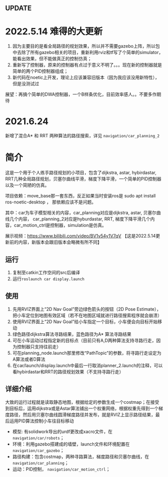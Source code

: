 ## UPDATE

# 2022.5.14 难得的大更新

1. 因为主要目的是看全局路径的规划效果，所以并不需要gazebo上阵，所以包中去除了所有gazebo相关的项目，重新利用rviz和tf写了个简单的simulator，能看出效果，但不能做真正的控制仿真；
2. 重新写了控制器，原来的控制器有点过于意义不明了。。。现在新的控制器就是简单的两个PID控制器组成；
3. 新代码在noetic上开发，理论上应该兼容旧版本（因为我应该没用新特性），但是没测试过

展望：再搞个简单的DWA控制器，一个B样条优化，目前效率感人。。不要多作期待

# 2021.6.24

新增了混合A* 和 RRT 两种算法的路径搜索，详见 `navigation/car_planning_2`


# 简介
这是一个用于个人练手路径规划的小项目，包含了dijkstra, astar, hybirdastar, RRT几种全局路径规划，贝塞尔曲线平滑，梯度下降平滑，一个简单的PID控制器以及一个简陋的仿真。

项目依赖：move_base那一套东西，反正如果当时安装ros是 sudo apt install ros-noetic-desktop ， 那依赖应该不是问题。

其中：car为车子模型相关的内容，car_planning对应是dijkstra, astar, 贝塞尔曲线几个内容， car_planning_2对应是hyburdastar, RRT, 梯度下降平滑几个内容，car_motion_ctrl是控制器，simulation是仿真。

展示视频：<https://www.bilibili.com/video/BV1v54y1V7qV>  【这是2022.5.14更新前的内容，新版本会跟旧版本会略微有所不同】



## 运行
1. 复制至catkin工作空间的src后编译
2. 运行`roslaunch car display.launch`

## 使用
1. 先用RVIZ界面上“2D Nav Goal”旁边绿色箭头的按钮（2D Pose Estimate），把小车定位到地图有效区域（若不在地图区域就进行路径搜索程序就会崩溃）
2. 使用RVIZ界面上“2D Nav Goal”给小车指定一个目标，小车便会向目标开始移动
3. 绿色路径dijkstra算法寻路结果，蓝色路径为A* 算法寻路结果
4. 可在小车运动过程指定新的目标点（目前只有A,D两种算法支持寻路行走，因为控制器只支持往前走）
5. 可在planning_node.launch那里修改“PathTopic”的参数，将寻路行走设定为A算法或者D算法
6. 在car/launch/display.launch中最后一行取消planner_2.launch的注释，可以看hybirdastar和RRT的路径规划效果（不支持寻路行走）
## 详细介绍
大致的运行过程就是读取静态地图，根据给定的参数生成一个costmap；在接受到目标后，运用dijkstra或是Astar算法铺出一个权重网络，根据权重先得到一个梯度路径，然后用贝塞尔曲线圆滑梯度路径并发布，就是RVIZ上显示路径结果，最后运用PID算法控制小车往目标移动
* 模型: 有solidwork导出的urdf更改成xacro文件，在 `navigation/car/robots`；
* 环境：利用gazebo搭建成的墙壁，launch文件和环境配置在 `navigation/car_gazebo`；
* 路径构建：包含costmap，两种寻路算法，梯度路径和贝塞尔曲线，在 `navigation/car_planning`；
* 运动：PID控制， `navigation/car_motion_ctrl`；
